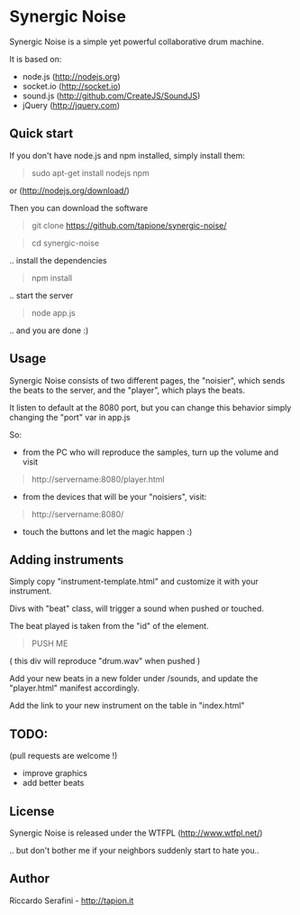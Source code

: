 
Synergic Noise
==============

Synergic Noise is a simple yet powerful collaborative drum machine.

It is based on:
- node.js (http://nodejs.org)
- socket.io (http://socket.io)
- sound.js (http://github.com/CreateJS/SoundJS)
- jQuery (http://jquery.com)

Quick start
-----------
If you don't have node.js and npm installed, simply install them:

> sudo apt-get install nodejs npm

or (http://nodejs.org/download/)

Then you can download the software

> git clone https://github.com/tapione/synergic-noise/

> cd synergic-noise

.. install the dependencies

> npm install

.. start the server

> node app.js

.. and you are done :)

Usage
-----

Synergic Noise consists of two different pages, the "noisier", which sends the beats to the server, and the "player", which plays the beats.

It listen to default at the 8080 port, but you can change this behavior simply changing the "port" var in app.js

So:
- from the PC who will reproduce the samples, turn up the volume and visit
> http://servername:8080/player.html

- from the devices that will be your "noisiers", visit:
> http://servername:8080/

- touch the buttons and let the magic happen :)

Adding instruments
------------------

Simply copy "instrument-template.html" and customize it with your instrument.

Divs with "beat" class, will trigger a sound when pushed or touched.

The beat played is taken from the "id" of the element.

> <div class="beat" id="drum">PUSH ME</div>

( this div will reproduce "drum.wav" when pushed )

Add your new beats in a new folder under /sounds, and update the "player.html" manifest accordingly.

Add the link to your new instrument on the table in "index.html"

TODO:
-----
(pull requests are welcome !)
- improve graphics
- add better beats

License
-------
Synergic Noise is released under the WTFPL (http://www.wtfpl.net/)

.. but don't bother me if your neighbors suddenly start to hate you..

Author
------
Riccardo Serafini - http://tapion.it
